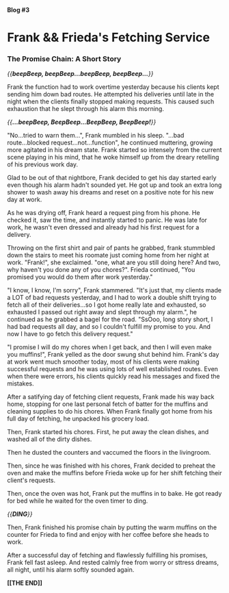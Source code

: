 **Blog #3**

# Frank && Frieda's Fetching Service
### The Promise Chain: A Short Story


   *{{**beepBeep, beepBeep...beepBeep, beepBeep...**}}*


Frank the function had to work overtime yesterday because his clients kept sending him down bad routes. He attempted his deliveries until late in the night when the clients finally stopped making requests. This caused such exhaustion that he slept through his alarm this morning.


   *{{**...beepBeep, BeepBeep...BeepBeep, BeepBeep!**}}*


"No...tried to warn them...", Frank mumbled in his sleep. "...bad route...blocked request...not...function", he continued muttering, growing more agitated in his dream state. Frank started so intensely from the current scene playing in his mind, that he woke himself up from the dreary retelling of his previous work day.

Glad to be out of that nightbore, Frank decided to get his day started early even though his alarm hadn't sounded yet. He got up and took an extra long shower to wash away his dreams and reset on a positive note for his new day at work.

As he was drying off, Frank heard a request ping from his phone. He checked it, saw the time, and instantly started to panic. He was late for work, he wasn't even dressed and already had his first request for a delivery.

Throwing on the first shirt and pair of pants he grabbed, frank stummbled down the stairs to meet his roomate just coming home from her night at work. "Frank!", she exclaimed. "one, what are you still doing here? And two, why haven't you done any of you chores?". Frieda continued, "You promised you would do them after work yesterday."

"I know, I know, I'm sorry", Frank stammered. "It's just that, my clients made a LOT of bad requests yesterday, and I had to work a double shift trying to fetch all of their deliveries...so I got home really late and exhausted, so exhausted I passed out right away and slept through my alarm.", he continued as he grabbed a bagel for the road. "SsOoo, long story short, I had bad requests all day, and so I couldn't fulfill my promise to you. And now I have to go fetch this delivery request."

"I promise I will do my chores when I get back, and then I will even make you muffins!", Frank yelled as the door swung shut behind him. Frank's day at work went much smoother today, most of his clients were making successful requests and he was using lots of well established routes. Even when there were errors, his clients quickly read his messages and fixed the mistakes.

After a satifying day of fetching client requests, Frank made his way back home, stopping for one last personal fetch of batter for the muffins and cleaning supplies to do his chores. When Frank finally got home from his full day of fetching, he unpacked his grocery load.

Then, Frank started his chores. First, he put away the clean dishes, and washed all of the dirty dishes.

Then he dusted the counters and vaccumed the floors in the livingroom.

Then, since he was finished with his chores, Frank decided to preheat the oven and make the muffins before Frieda woke up for her shift fetching their client's requests.

Then, once the oven was hot, Frank put the muffins in to bake. He got ready for bed while he waited for the oven timer to ding.


   *{{**DING**}}*


Then, Frank finished his promise chain by putting the warm muffins on the counter for Frieda to find and enjoy with her coffee before she heads to work.

After a successful day of fetching and flawlessly fulfilling his promises, Frank fell fast asleep. And rested calmly free from worry or sttress dreams, all night, until his alarm softly sounded again.

**[[THE END]]**



